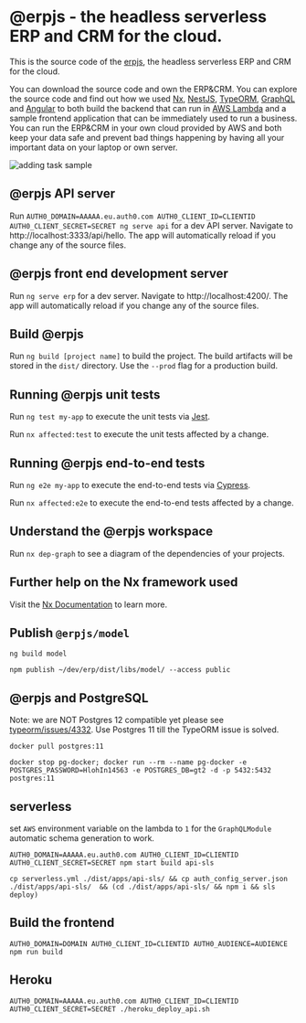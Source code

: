 # @erpjs  - the headless serverless ERP and CRM for the cloud.

This is the source code of the [erpjs](http://erpjs.eu), the headless serverless ERP and CRM for the cloud.

You can download the source code and own the ERP&CRM.
You can explore the source code and find out how we used [Nx](https://nx.dev/), [NestJS](https://nestjs.com/), 
[TypeORM](https://typeorm.io/#/), [GraphQL](https://www.apollographql.com/) and [Angular](https://angular.io/) 
to both build the backend that can run in [AWS Lambda](https://aws.amazon.com/lambda/) and 
a sample frontend application that can be immediately used to run a business.
You can run the ERP&CRM in your own cloud provided by AWS and both keep your data safe and prevent bad things 
happening by having all your important data on your laptop or own server.

![adding task sample](https://user-images.githubusercontent.com/436605/69057342-93ddee00-0a09-11ea-9b81-9531ab71bcca.gif)      

## @erpjs API server

Run `AUTH0_DOMAIN=AAAAA.eu.auth0.com AUTH0_CLIENT_ID=CLIENTID AUTH0_CLIENT_SECRET=SECRET ng serve api` for a dev API server. Navigate to http://localhost:3333/api/hello. The app will automatically reload if you change any of the source files.

## @erpjs front end development server

Run `ng serve erp` for a dev server. Navigate to http://localhost:4200/. The app will automatically reload if you change any of the source files.

## Build @erpjs

Run `ng build [project name]` to build the project. The build artifacts will be stored in the `dist/` directory. Use the `--prod` flag for a production build.

## Running @erpjs unit tests

Run `ng test my-app` to execute the unit tests via [Jest](https://jestjs.io).

Run `nx affected:test` to execute the unit tests affected by a change.

## Running @erpjs end-to-end tests

Run `ng e2e my-app` to execute the end-to-end tests via [Cypress](https://www.cypress.io).

Run `nx affected:e2e` to execute the end-to-end tests affected by a change.

## Understand the @erpjs workspace

Run `nx dep-graph` to see a diagram of the dependencies of your projects.

## Further help on the Nx framework used

Visit the [Nx Documentation](https://nx.dev/angular) to learn more.

## Publish `@erpjs/model`
`ng build model`

`npm publish ~/dev/erp/dist/libs/model/ --access public`

## @erpjs and PostgreSQL
Note: we are NOT Postgres 12 compatible yet please see [typeorm/issues/4332](https://github.com/typeorm/typeorm/issues/4332).
Use Postgres 11 till the TypeORM issue is solved.
 
`docker pull postgres:11`

`docker stop pg-docker; docker run --rm --name pg-docker -e POSTGRES_PASSWORD=HlohIn14563 -e POSTGRES_DB=gt2 -d -p 5432:5432 postgres:11`

## serverless

set `AWS` environment variable on the lambda to `1` for the `GraphQLModule` automatic schema generation to work.

`AUTH0_DOMAIN=AAAAA.eu.auth0.com AUTH0_CLIENT_ID=CLIENTID AUTH0_CLIENT_SECRET=SECRET npm start build api-sls`

`cp serverless.yml ./dist/apps/api-sls/ && cp auth_config_server.json ./dist/apps/api-sls/  && (cd ./dist/apps/api-sls/ && npm i && sls deploy) `
 
## Build the frontend

`AUTH0_DOMAIN=DOMAIN AUTH0_CLIENT_ID=CLIENTID AUTH0_AUDIENCE=AUDIENCE npm run build`

## Heroku
`AUTH0_DOMAIN=AAAAA.eu.auth0.com AUTH0_CLIENT_ID=CLIENTID AUTH0_CLIENT_SECRET=SECRET ./heroku_deploy_api.sh`


